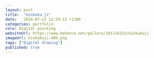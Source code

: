 ```yaml
---
layout: post
title:  "Ginkaku-ji"
date:   2020-07-22 12:59:13 +1300
categories: portfolio
role: Digital painting
websiteUrl: https://www.behance.net/gallery/101116233/Ginkakuji
imageUrl: Ginkakuji-400.png 
tags: ["Digital drawing"]
published: true
---
```

 
